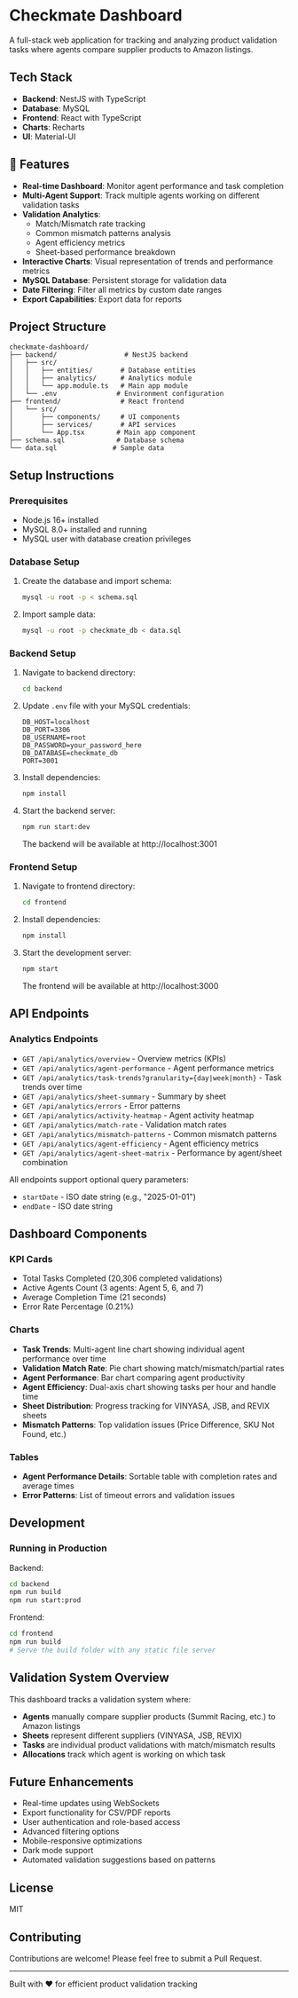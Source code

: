 # Checkmate Dashboard

A full-stack web application for tracking and analyzing product validation tasks where agents compare supplier products to Amazon listings.

## Tech Stack

- **Backend**: NestJS with TypeScript
- **Database**: MySQL
- **Frontend**: React with TypeScript
- **Charts**: Recharts
- **UI**: Material-UI

## 🚀 Features

- **Real-time Dashboard**: Monitor agent performance and task completion
- **Multi-Agent Support**: Track multiple agents working on different validation tasks
- **Validation Analytics**: 
  - Match/Mismatch rate tracking
  - Common mismatch patterns analysis
  - Agent efficiency metrics
  - Sheet-based performance breakdown
- **Interactive Charts**: Visual representation of trends and performance metrics
- **MySQL Database**: Persistent storage for validation data
- **Date Filtering**: Filter all metrics by custom date ranges
- **Export Capabilities**: Export data for reports

## Project Structure

```
checkmate-dashboard/
├── backend/                 # NestJS backend
│   ├── src/
│   │   ├── entities/       # Database entities
│   │   ├── analytics/      # Analytics module
│   │   └── app.module.ts   # Main app module
│   └── .env               # Environment configuration
├── frontend/               # React frontend
│   └── src/
│       ├── components/     # UI components
│       ├── services/       # API services
│       └── App.tsx        # Main app component
├── schema.sql             # Database schema
└── data.sql              # Sample data
```

## Setup Instructions

### Prerequisites

- Node.js 16+ installed
- MySQL 8.0+ installed and running
- MySQL user with database creation privileges

### Database Setup

1. Create the database and import schema:
   ```bash
   mysql -u root -p < schema.sql
   ```

2. Import sample data:
   ```bash
   mysql -u root -p checkmate_db < data.sql
   ```

### Backend Setup

1. Navigate to backend directory:
   ```bash
   cd backend
   ```

2. Update `.env` file with your MySQL credentials:
   ```
   DB_HOST=localhost
   DB_PORT=3306
   DB_USERNAME=root
   DB_PASSWORD=your_password_here
   DB_DATABASE=checkmate_db
   PORT=3001
   ```

3. Install dependencies:
   ```bash
   npm install
   ```

4. Start the backend server:
   ```bash
   npm run start:dev
   ```

   The backend will be available at http://localhost:3001

### Frontend Setup

1. Navigate to frontend directory:
   ```bash
   cd frontend
   ```

2. Install dependencies:
   ```bash
   npm install
   ```

3. Start the development server:
   ```bash
   npm start
   ```

   The frontend will be available at http://localhost:3000

## API Endpoints

### Analytics Endpoints
- `GET /api/analytics/overview` - Overview metrics (KPIs)
- `GET /api/analytics/agent-performance` - Agent performance metrics
- `GET /api/analytics/task-trends?granularity={day|week|month}` - Task trends over time
- `GET /api/analytics/sheet-summary` - Summary by sheet
- `GET /api/analytics/errors` - Error patterns
- `GET /api/analytics/activity-heatmap` - Agent activity heatmap
- `GET /api/analytics/match-rate` - Validation match rates
- `GET /api/analytics/mismatch-patterns` - Common mismatch patterns
- `GET /api/analytics/agent-efficiency` - Agent efficiency metrics
- `GET /api/analytics/agent-sheet-matrix` - Performance by agent/sheet combination

All endpoints support optional query parameters:
- `startDate` - ISO date string (e.g., "2025-01-01")
- `endDate` - ISO date string

## Dashboard Components

### KPI Cards
- Total Tasks Completed (20,306 completed validations)
- Active Agents Count (3 agents: Agent 5, 6, and 7)
- Average Completion Time (21 seconds)
- Error Rate Percentage (0.21%)

### Charts
- **Task Trends**: Multi-agent line chart showing individual agent performance over time
- **Validation Match Rate**: Pie chart showing match/mismatch/partial rates
- **Agent Performance**: Bar chart comparing agent productivity
- **Agent Efficiency**: Dual-axis chart showing tasks per hour and handle time
- **Sheet Distribution**: Progress tracking for VINYASA, JSB, and REVIX sheets
- **Mismatch Patterns**: Top validation issues (Price Difference, SKU Not Found, etc.)

### Tables
- **Agent Performance Details**: Sortable table with completion rates and average times
- **Error Patterns**: List of timeout errors and validation issues

## Development

### Running in Production

Backend:
```bash
cd backend
npm run build
npm run start:prod
```

Frontend:
```bash
cd frontend
npm run build
# Serve the build folder with any static file server
```

## Validation System Overview

This dashboard tracks a validation system where:
- **Agents** manually compare supplier products (Summit Racing, etc.) to Amazon listings
- **Sheets** represent different suppliers (VINYASA, JSB, REVIX)
- **Tasks** are individual product validations with match/mismatch results
- **Allocations** track which agent is working on which task

## Future Enhancements

- Real-time updates using WebSockets
- Export functionality for CSV/PDF reports
- User authentication and role-based access
- Advanced filtering options
- Mobile-responsive optimizations
- Dark mode support
- Automated validation suggestions based on patterns

## License

MIT

## Contributing

Contributions are welcome! Please feel free to submit a Pull Request.

---

Built with ❤️ for efficient product validation tracking